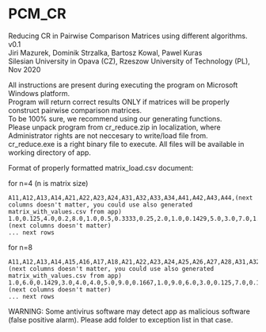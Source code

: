 # PCM_CR 

Reducing CR in Pairwise Comparison Matrices using different algorithms. v0.1<br/>
Jiri Mazurek, Dominik Strzalka, Bartosz Kowal, Pawel Kuras<br/>
Silesian University in Opava (CZ), Rzeszow University of Technology (PL), Nov 2020<br/>

All instructions are present during executing the program on Microsoft Windows platform.<br/>
Program will return correct results ONLY if matrices will be properly construct pairwise comparison matrices.<br/>
To be 100% sure, we recommend using our generating functions.<br/>
Please unpack program from cr_reduce.zip in localization, where Administrator rights are not neccesary to write/load file from.<br/>
cr_reduce.exe is a right binary file to execute.
All files will be available in working directory of app.<br/>

Format of properly formatted matrix_load.csv document:<br/>

for n=4 (n is matrix size)<br/>
```
A11,A12,A13,A14,A21,A22,A23,A24,A31,A32,A33,A34,A41,A42,A43,A44,(next columns doesn't matter, you could use also generated matrix_with_values.csv from app)
1.0,0.125,4.0,0.2,8.0,1.0,0.5,0.3333,0.25,2.0,1.0,0.1429,5.0,3.0,7.0,1.0,(next columns doesn't matter)
... next rows
```
for n=8<br/>
```
A11,A12,A13,A14,A15,A16,A17,A18,A21,A22,A23,A24,A25,A26,A27,A28,A31,A32,A33,A34,A35,A36,A37,A38,A41,A42,A43,A44,A45,A46,A47,A48,A51,A52,A53,A54,A55,A56,A57,A58,A61,A62,A63,A64,A65,A66,A67,A68,A71,A72,A73,A74,A75,A76,A77,A78,A81,A82,A83,A84,A85,A86,A87,A88,(next columns doesn't matter, you could use also generated matrix_with_values.csv from app)
1.0,6.0,0.1429,3.0,4.0,4.0,5.0,9.0,0.1667,1.0,9.0,6.0,3.0,0.125,7.0,0.1667,7.0,0.1111,1.0,4.0,5.0,8.0,3.0,0.1111,0.3333,0.1667,0.25,1.0,8.0,9.0,0.1429,1.0,0.25,0.3333,0.2,0.125,1.0,0.2,6.0,4.0,0.25,8.0,0.125,0.1111,5.0,1.0,0.1667,0.2,0.2,0.1429,0.3333,7.0,0.1667,6.0,1.0,0.1111,0.1111,6.0,9.0,1.0,0.25,5.0,9.0,1.0, (next columns doesn't matter)
... next rows
```
WARNING: Some antivirus software may detect app as malicious software (false positive alarm). Please add folder to exception list in that case.
